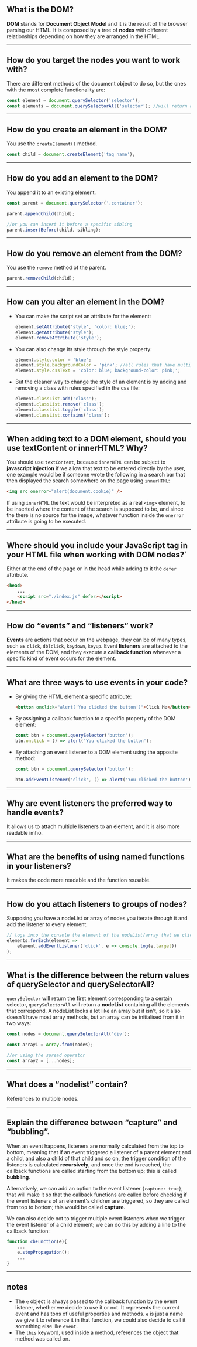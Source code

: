 ## **What is the DOM?**

**DOM** stands for **Document Object Model** and it is the result of the browser parsing our HTML.
It is composed by a tree of **nodes** with different relationships depending on how they are arranged in the HTML.

---

## **How do you target the nodes you want to work with?**

There are different methods of the document object to do so, but the ones with the most complete functionality are:

```javascript
const element = document.querySelector('selector');
const elements = document.querySelectorAll('selector'); //will return a nodeList, not an array
```

---

## **How do you create an element in the DOM?**

You use the `createElement()` method.

```javascript
const child = document.createElement('tag name');
```

---

## **How do you add an element to the DOM?**

You append it to an existing element.

```javascript
const parent = document.querySelector('.container');

parent.appendChild(child);

//or you can insert it before a specific sibling
parent.insertBefore(child, sibling);
```

---

## **How do you remove an element from the DOM?**

You use the `remove` method of the parent.

```javascript
parent.removeChild(child);
```

---

## **How can you alter an element in the DOM?**

- You can make the script set an attribute for the element:

  ```javascript
  element.setAttribute('style', 'color: blue;');
  element.getAttribute('style');
  element.removeAttribute('style');
  ```

- You can also change its style through the style property:

  ```javascript
  element.style.color = 'blue';
  element.style.backgroundColor = 'pink'; //all rules that have multiple words are written in camelCase
  element.style.cssText = 'color: blue; background-color: pink;';
  ```

- But the cleaner way to change the style of an element is by adding and removing a class with rules specified in the css file:

  ```javascript
  element.classList.add('class');
  element.classList.remove('class');
  element.classList.toggle('class');
  element.classList.contains('class');
  ```

---

## **When adding text to a DOM element, should you use textContent or innerHTML? Why?**

You should use `textContent`, because `innerHTML` can be subject to **javascript injection** if we allow that text to be entered directly by the user, one example would be if someone wrote the following in a search bar that then displayed the search somewhere on the page using `innerHTML`:

```html
<img src onerror="alert(document.cookie)" />
```

If using `innerHTML` the text would be interpreted as a real `<img>` element, to be inserted where the content of the search is supposed to be, and since the there is no source for the image, whatever function inside the `onerror` attribute is going to be executed.

---

## **Where should you include your JavaScript tag in your HTML file when working with DOM nodes?`**

Either at the end of the page or in the head while adding to it the `defer` attribute.

```html
<head>
	...
	<script src="./index.js" defer></script>
</head>
```

---

## **How do “events” and “listeners” work?**

**Events** are actions that occur on the webpage, they can be of many types, such as `click`, `dblclick`, `keydown`, `keyup`. Event **listeners** are attached to the elements of the DOM, and they execute a **callback function** whenever a specific kind of event occurs for the element.

---

## **What are three ways to use events in your code?**

- By giving the HTML element a specific attribute:

  ```html
  <button onclick="alert('You clicked the button')">Click Me</button>
  ```

- By assigning a callback function to a specific property of the DOM element:

  ```javascript
  const btn = document.querySelector('button');
  btn.onclick = () => alert('You clicked the button');
  ```

- By attaching an event listener to a DOM element using the apposite method:

  ```javascript
  const btn = document.querySelector('button');

  btn.addEventListener('click', () => alert('You clicked the button'));
  ```

---

## **Why are event listeners the preferred way to handle events?**

It allows us to attach multiple listeners to an element, and it is also more readable imho.

---

## **What are the benefits of using named functions in your listeners?**

It makes the code more readable and the function reusable.

---

## **How do you attach listeners to groups of nodes?**

Supposing you have a nodeList or array of nodes you iterate through it and add the listener to every element.

```javascript
// logs into the console the element of the nodeList/array that we clicked.
elements.forEach(element =>
	element.addEventListener('click', e => console.log(e.target))
);
```

---

## **What is the difference between the return values of querySelector and querySelectorAll?**

`querySelector` will return the first element corresponding to a certain selector, `querySelectorAll` will return a **nodeList** containing all the elements that correspond. A nodeList looks a lot like an array but it isn't, so it also doesn't have most array methods, but an array can be initialised from it in two ways:

```javascript
const nodes = document.querySelectorAll('div');

const array1 = Array.from(nodes);

//or using the spread operator
const array2 = [...nodes];
```

---

## **What does a “nodelist” contain?**

References to multiple nodes.

---

## **Explain the difference between “capture” and “bubbling”.**

When an event happens, listeners are normally calculated from the top to bottom, meaning that if an event triggered a listener of a parent element and a child, and also a child of that child and so on, the trigger condition of the listeners is calculated **recursively**, and once the end is reached, the callback functions are called starting from the bottom up; this is called **bubbling**.

Alternatively, we can add an option to the event listener `{capture: true}`, that will make it so that the callback functions are called before checking if the event listeners of an element's children are triggered, so they are called from top to bottom; this would be called **capture**.

We can also decide not to trigger multiple event listeners when we trigger the event listener of a child element; we can do this by adding a line to the callback function:

```javascript
function cbFunction(e){
	...
	e.stopPropagation();
	...
}
```

---

## **notes**

- The `e` object is always passed to the callback function by the event listener, whether we decide to use it or not. It represents the current event and has tons of useful properties and methods. `e` is just a name we give it to reference it in that function, we could also decide to call it something else like `event`.
- The `this` keyword, used inside a method, references the object that method was called on.
